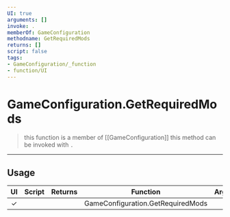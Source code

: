 ```yaml
---
UI: true
arguments: []
invoke: .
memberOf: GameConfiguration
methodname: GetRequiredMods
returns: []
script: false
tags:
- GameConfiguration/_function
- function/UI
---
```

# GameConfiguration.GetRequiredMods
> this function is a member of [[GameConfiguration]]
> this method can be invoked with `.`
-----
## Usage
|  UI | Script | Returns | Function | Arguments |
|:---:|:------:|-------:|:--------:|:---------|
|✓| ||GameConfiguration.GetRequiredMods||

